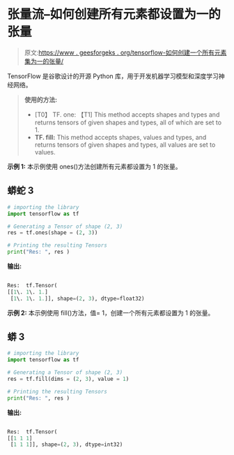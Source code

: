 # 张量流–如何创建所有元素都设置为一的张量

> 原文:[https://www . geesforgeks . org/tensorflow-如何创建一个所有元素集为一的张量/](https://www.geeksforgeeks.org/tensorflow-how-to-create-a-tensor-with-all-elements-set-to-one/)

TensorFlow 是谷歌设计的开源 Python 库，用于开发机器学习模型和深度学习神经网络。

> **使用的方法:**
> 
> *   [T0】 TF. one: 【T1] This method accepts shapes and types and returns tensors of given shapes and types, all of which are set to 1.
> *   **TF. fill:** This method accepts shapes, values and types, and returns tensors of given shapes and types, all values are set to values.

**示例 1:** 本示例使用 ones()方法创建所有元素都设置为 1 的张量。

## 蟒蛇 3

```py
# importing the library
import tensorflow as tf

# Generating a Tensor of shape (2, 3)
res = tf.ones(shape = (2, 3))

# Printing the resulting Tensors
print("Res: ", res )
```

**输出:**

```py

Res:  tf.Tensor(
[[1\. 1\. 1.]
 [1\. 1\. 1.]], shape=(2, 3), dtype=float32)

```

**示例 2:** 本示例使用 fill()方法，值= 1，创建一个所有元素都设置为 1 的张量。

## 蟒 3

```py
# importing the library
import tensorflow as tf

# Generating a Tensor of shape (2, 3)
res = tf.fill(dims = (2, 3), value = 1)

# Printing the resulting Tensors
print("Res: ", res )
```

**输出:**

```py

Res:  tf.Tensor(
[[1 1 1]
 [1 1 1]], shape=(2, 3), dtype=int32)

```